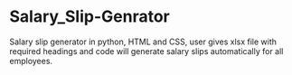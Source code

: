 # Salary_Slip-Genrator
Salary slip generator in python, HTML and CSS, user gives xlsx file with required headings and code will generate salary slips automatically for all employees.

